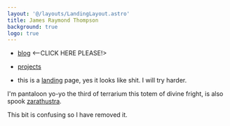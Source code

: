 ```yaml
---
layout: '@/layouts/LandingLayout.astro'
title: James Raymond Thompson
background: true
logo: true
---
```


- [blog](/posts) <--CLICK HERE PLEASE!>

- [projects](/projects)

- this is a [landing](/posts) page, yes it looks like shit. I will try harder.

I'm pantaloon yo-yo the third of terrarium this totem of divine fright, is also spook [zarathustra](https://www.digitalconcerthall.com/en/concert/2885).

This bit is confusing so I have removed it.

